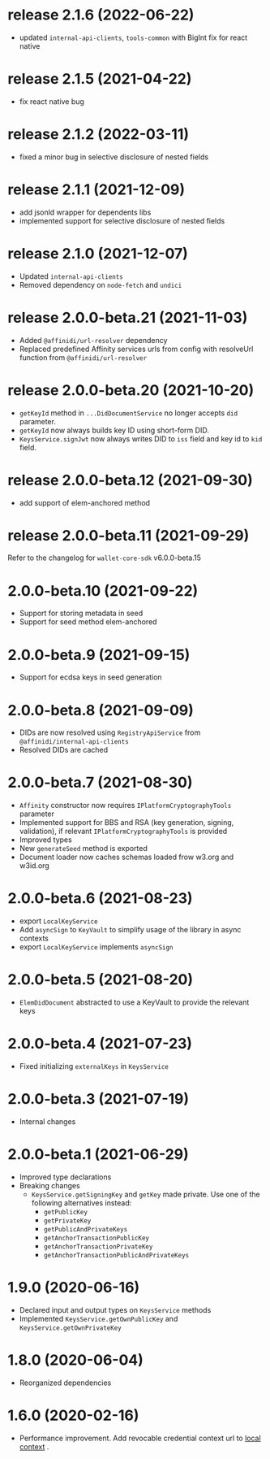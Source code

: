 # release 2.1.6 (2022-06-22)
* updated `internal-api-clients`, `tools-common` with BigInt fix for react native
# release 2.1.5 (2021-04-22)
* fix react native bug
# release 2.1.2 (2022-03-11)
* fixed a minor bug in selective disclosure of nested fields
# release 2.1.1 (2021-12-09)
* add jsonld wrapper for dependents libs
* implemented support for selective disclosure of nested fields
# release 2.1.0 (2021-12-07)
* Updated `internal-api-clients`
* Removed dependency on `node-fetch` and `undici`
# release 2.0.0-beta.21 (2021-11-03)
* Added `@affinidi/url-resolver` dependency
* Replaced predefined Affinity services urls from config with resolveUrl function from `@affinidi/url-resolver`
# release 2.0.0-beta.20 (2021-10-20)
* `getKeyId` method in `...DidDocumentService` no longer accepts `did` parameter.
* `getKeyId` now always builds key ID using short-form DID.
* `KeysService.signJwt` now always writes DID to `iss` field and key id to `kid` field.
# release 2.0.0-beta.12 (2021-09-30)
* add support of elem-anchored method
# release 2.0.0-beta.11 (2021-09-29)
Refer to the changelog for `wallet-core-sdk` v6.0.0-beta.15
# 2.0.0-beta.10 (2021-09-22)
* Support for storing metadata in seed
* Support for seed method elem-anchored
# 2.0.0-beta.9 (2021-09-15)
* Support for ecdsa keys in seed generation
# 2.0.0-beta.8 (2021-09-09)
* DIDs are now resolved using `RegistryApiService` from `@affinidi/internal-api-clients`
* Resolved DIDs are cached
# 2.0.0-beta.7 (2021-08-30)
* `Affinity` constructor now requires `IPlatformCryptographyTools` parameter
* Implemented support for BBS and RSA (key generation, signing, validation), if relevant `IPlatformCryptographyTools` is provided
* Improved types
* New `generateSeed` method is exported
* Document loader now caches schemas loaded frow w3.org and w3id.org
# 2.0.0-beta.6 (2021-08-23)
* export `LocalKeyService`
* Add `asyncSign` to `KeyVault` to simplify usage of the library in async contexts
* export `LocalKeyService` implements `asyncSign`
# 2.0.0-beta.5 (2021-08-20)
* `ElemDidDocument` abstracted to use a KeyVault to provide the relevant keys
# 2.0.0-beta.4 (2021-07-23)
* Fixed initializing `externalKeys` in `KeysService`
# 2.0.0-beta.3 (2021-07-19)
* Internal changes
# 2.0.0-beta.1 (2021-06-29)
* Improved type declarations
* Breaking changes
  * `KeysService.getSigningKey` and `getKey` made private. Use one of the following alternatives instead:
    * `getPublicKey`
    * `getPrivateKey`
    * `getPublicAndPrivateKeys`
    * `getAnchorTransactionPublicKey`
    * `getAnchorTransactionPrivateKey`
    * `getAnchorTransactionPublicAndPrivateKeys`
# 1.9.0 (2020-06-16)
* Declared input and output types on `KeysService` methods
* Implemented `KeysService.getOwnPublicKey` and `KeysService.getOwnPrivateKey`
# 1.8.0 (2020-06-04)
* Reorganized dependencies
# 1.6.0 (2020-02-16)
* Performance improvement. Add revocable credential context url to [local context](./src/_baseDocumentLoader/localContexts.ts) .
